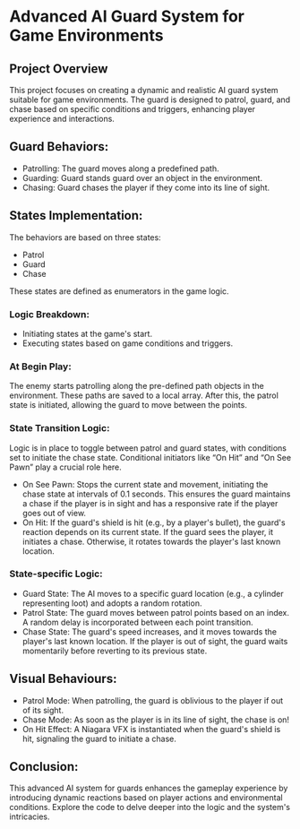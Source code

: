 # Advanced AI Guard System for Game Environments

## Project Overview
This project focuses on creating a dynamic and realistic AI guard system suitable for game environments. The guard is designed to patrol, guard, and chase based on specific conditions and triggers, enhancing player experience and interactions.

## Guard Behaviors:
* Patrolling: The guard moves along a predefined path.
* Guarding: Guard stands guard over an object in the environment.
* Chasing: Guard chases the player if they come into its line of sight.

## States Implementation:
The behaviors are based on three states:

* Patrol
* Guard
* Chase

These states are defined as enumerators in the game logic.

### Logic Breakdown:
* Initiating states at the game's start.
* Executing states based on game conditions and triggers.

### At Begin Play:
The enemy starts patrolling along the pre-defined path objects in the environment. These paths are saved to a local array. After this, the patrol state is initiated, allowing the guard to move between the points.

### State Transition Logic:
Logic is in place to toggle between patrol and guard states, with conditions set to initiate the chase state. Conditional initiators like “On Hit” and “On See Pawn” play a crucial role here.

* On See Pawn: Stops the current state and movement, initiating the chase state at intervals of 0.1 seconds. This ensures the guard maintains a chase if the player is in sight and has a responsive rate if the player goes out of view.
* On Hit: If the guard's shield is hit (e.g., by a player's bullet), the guard's reaction depends on its current state. If the guard sees the player, it initiates a chase. Otherwise, it rotates towards the player's last known location.

### State-specific Logic:
* Guard State: The AI moves to a specific guard location (e.g., a cylinder representing loot) and adopts a random rotation.
* Patrol State: The guard moves between patrol points based on an index. A random delay is incorporated between each point transition.
* Chase State: The guard's speed increases, and it moves towards the player's last known location. If the player is out of sight, the guard waits momentarily before reverting to its previous state.

## Visual Behaviours:
* Patrol Mode: When patrolling, the guard is oblivious to the player if out of its sight.
* Chase Mode: As soon as the player is in its line of sight, the chase is on!
* On Hit Effect: A Niagara VFX is instantiated when the guard's shield is hit, signaling the guard to initiate a chase.

## Conclusion:
This advanced AI system for guards enhances the gameplay experience by introducing dynamic reactions based on player actions and environmental conditions. Explore the code to delve deeper into the logic and the system's intricacies.
